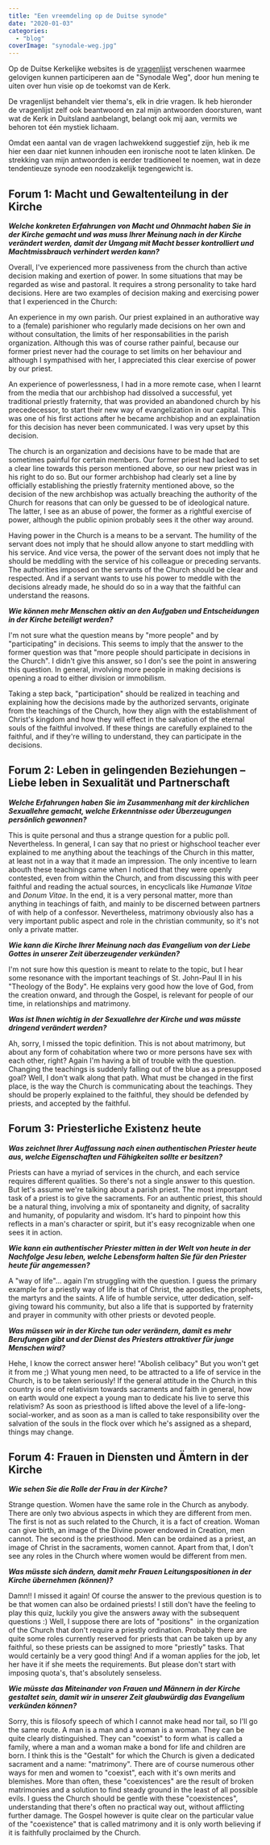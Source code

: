 ```yaml
---
title: "Een vreemdeling op de Duitse synode"
date: "2020-01-03"
categories: 
  - "blog"
coverImage: "synodale-weg.jpg"
---
```


Op de Duitse Kerkelijke websites is de [vragenlijst](https://www.kirche-und-leben.de/artikel/ihre-meinung-ist-gefragt-fuer-den-reformprozess-synodaler-weg/) verschenen waarmee gelovigen kunnen participeren aan de "Synodale Weg", door hun mening te uiten over hun visie op de toekomst van de Kerk. 

De vragenlijst behandelt vier thema's, elk in drie vragen. Ik heb hieronder de vragenlijst zelf ook beantwoord en zal mijn antwoorden doorsturen, want wat de Kerk in Duitsland aanbelangt, belangt ook mij aan, vermits we behoren tot één mystiek lichaam.

Omdat een aantal van de vragen lachwekkend suggestief zijn, heb ik me hier een daar niet kunnen inhouden een ironische noot te laten klinken. De strekking van mijn antwoorden is eerder traditioneel te noemen, wat in deze tendentieuze synode een noodzakelijk tegengewicht is.

## Forum 1: Macht und Gewaltenteilung in der Kirche

_**Welche konkreten Erfahrungen von Macht und Ohnmacht haben Sie in der Kirche gemacht und was muss Ihrer Meinung nach in der Kirche verändert werden, damit der Umgang mit Macht besser kontrolliert und Machtmissbrauch verhindert werden kann?**_

Overall, I've experienced more passiveness from the church than active decision making and exertion of power. In some situations that may be regarded as wise and pastoral. It requires a strong personality to take hard decisions. Here are two examples of decision making and exercising power that I experienced in the Church:

An experience in my own parish. Our priest explained in an authorative way to a (female) parishioner who regularly made decisions on her own and without consultation, the limits of her responsabilities in the parish organization. Although this was of course rather painful, because our former priest never had the courage to set limits on her behaviour and although I sympathised with her, I appreciated this clear exercise of power by our priest.

An experience of powerlessness, I had in a more remote case, when I learnt from the media that our archbishop had dissolved a successful, yet traditional priestly fraternity, that was provided an abandoned church by his precedecessor, to start their new way of evangelization in our capital. This was one of his first actions after he became archbishop and an explaination for this decision has never been communicated. I was very upset by this decision.

The church is an organization and decisions have to be made that are sometimes painful for certain members. Our former priest had lacked to set a clear line towards this person mentioned above, so our new priest was in his right to do so. But our former archbishop had clearly set a line by officially establishing the priestly fraternity mentioned above, so the decision of the new archbishop was actually breaching the authority of the Church for reasons that can only be guessed to be of ideological nature. The latter, I see as an abuse of power, the former as a rightful exercise of power, although the public opinion probably sees it the other way around.

Having power in the Church is a means to be a servant. The humility of the servant does not imply that he should allow anyone to start meddling with his service. And vice versa, the power of the servant does not imply that he should be meddling with the service of his colleague or preceding servants. The authorities imposed on the servants of the Church should be clear and respected. And if a servant wants to use his power to meddle with the decisions already made, he should do so in a way that the faithful can understand the reasons. 

_**Wie können mehr Menschen aktiv an den Aufgaben und Entscheidungen in der Kirche beteiligt werden?**_

I'm not sure what the question means by "more people" and by "participating" in decisions. This seems to imply that the answer to the former question was that "more people should participate in decisions in the Church". I didn't give this answer, so I don's see the point in answering this question. In general, involving more people in making decisions is opening a road to either division or immobilism.

Taking a step back, "participation" should be realized in teaching and explaining how the decisions made by the authorized servants, originate from the teachings of the Church, how they align with the establishment of Christ's kingdom and how they will effect in the salvation of the eternal souls of the faithful involved. If these things are carefully explained to the faithful, and if they're willing to understand, they can participate in the decisions.   

## Forum 2: Leben in gelingenden Beziehungen – Liebe leben in Sexualität und Partnerschaft

_**Welche Erfahrungen haben Sie im Zusammenhang mit der kirchlichen Sexuallehre gemacht, welche Erkenntnisse oder Überzeugungen persönlich gewonnen?**_

This is quite personal and thus a strange question for a public poll. Nevertheless. In general, I can say that no priest or highschool teacher ever explained to me anything about the teachings of the Church in this matter, at least not in a way that it made an impression. The only incentive to learn abouth these teachings came when I noticed that they were openly contested, even from within the Church, and from discussing this with peer faithful and reading the actual sources, in encyclicals like _Humanae Vitae_ and _Donum Vitae_. In the end, it is a very personal matter, more than anything in teachings of faith, and mainly to be discerned between partners of with help of a confessor. Nevertheless, matrimony obviously also has a very important public aspect and role in the christian community, so it's not only a private matter. 

_**Wie kann die Kirche Ihrer Meinung nach das Evangelium von der Liebe Gottes in unserer Zeit überzeugender verkünden?**_

I'm not sure how this question is meant to relate to the topic, but I hear some resonance with the important teachings of St. John-Paul II in his "Theology of the Body". He explains very good how the love of God, from the creation onward, and through the Gospel, is relevant for people of our time, in relationships and matrimony. 

_**Was ist Ihnen wichtig in der Sexuallehre der Kirche und was müsste dringend verändert werden?**_

Ah, sorry, I missed the topic definition. This is not about matrimony, but about any form of cohabitation where two or more persons have sex with each other, right? Again I'm having a bit of trouble with the question. Changing the teachings is suddenly falling out of the blue as a presupposed goal? Well, I don't walk along that path. What must be changed in the first place, is the way the Church is communicating about the teachings. They should be properly explained to the faithful, they should be defended by priests, and accepted by the faithful.

## Forum 3: Priesterliche Existenz heute

_**Was zeichnet Ihrer Auffassung nach einen authentischen Priester heute aus, welche Eigenschaften und Fähigkeiten sollte er besitzen?**_

Priests can have a myriad of services in the church, and each service requires different qualities. So there's not a single answer to this question. But let's assume we're talking about a parish priest. The most important task of a priest is to give the sacraments. For an authentic priest, this should be a natural thing, involving a mix of spontaneity and dignity, of sacrality and humanity, of popularity and wisdom. It's hard to pinpoint how this reflects in a man's character or spirit, but it's easy recognizable when one sees it in action. 

_**Wie kann ein authentischer Pries­ter mitten in der Welt von heute in der Nachfolge Jesu leben, welche Lebensform halten Sie für den Priester heute für angemessen?**_

A "way of life"... again I'm struggling with the question. I guess the primary example for a priestly way of life is that of Christ, the apostles, the prophets, the martyrs and the saints. A life of humble service, utter dedication, self-giving toward his community, but also a life that is supported by fraternity and prayer in community with other priests or devoted people.

_**Was müssen wir in der Kirche tun oder verändern, damit es mehr Berufungen gibt und der Dienst des Pries­ters attraktiver für junge Menschen wird?**_

Hehe, I know the correct answer here! "Abolish celibacy" But you won't get it from me ;) What young men need, to be attracted to a life of service in the Church, is to be taken seriously! If the general attitude in the Church in this country is one of relativism towards sacraments and faith in general, how on earth would one expect a young man to dedicate his live to serve this relativism? As soon as priesthood is lifted above the level of a life-long-social-worker, and as soon as a man is called to take responsibility over the salvation of the souls in the flock over which he's assigned as a shepard, things may change.

## Forum 4: Frauen in Diensten und Ämtern in der Kirche

_**Wie sehen Sie die Rolle der Frau in der Kirche?**_

Strange question. Women have the same role in the Church as anybody. There are only two abvious aspects in which they are different from men. The first is not as such related to the Church, it is a fact of creation. Woman can give birth, an image of the Divine power endowed in Creation, men cannot. The second is the priesthood. Men can be ordained as a priest, an image of Christ in the sacraments, women cannot. Apart from that, I don't see any roles in the Church where women would be different from men. 

_**Was müsste sich ändern, damit mehr Frauen Leitungspositionen in der Kirche übernehmen (können)?**_

Damn!! I missed it again! Of course the answer to the previous question is to be that women can also be ordained priests! I still don't have the feeling to play this quiz, luckily you give the answers away with the subsequent questions :) Well, I suppose there are lots of "positions"  in the organization of the Church that don't require a priestly ordination. Probably there are quite some roles currently reserved for priests that can be taken up by any faithful, so these priests can be assigned to more "priestly" tasks. That would certainly be a very good thing! And if a woman applies for the job, let her have it if she meets the requirements. But please don't start with imposing quota's, that's absolutely senseless.

_**Wie müsste das Miteinander von Frauen und Männern in der Kirche gestaltet sein, damit wir in unserer Zeit glaubwürdig das Evangelium verkünden können?**_

Sorry, this is filosofy speech of which I cannot make head nor tail, so I'll go the same route. A man is a man and a woman is a woman. They can be quite clearly distinguished. They can "coexist" to form what is called a family, where a man and a woman make a bond for life and children are born. I think this is the "Gestalt" for which the Church is given a dedicated sacrament and a name: "matrimony". There are of course numerous other ways for men and women to "coexist", each with it's own merits and blemishes. More than often, these "coexistences" are the result of broken matrimonies and a solution to find steady ground in the least of all possible evils. I guess the Church should be gentle with these "coexistences", understanding that there's often no practical way out, without afflicting further damage. The Gospel however is quite clear on the particular value of the "coexistence" that is called matrimony and it is only worth believing if it is faithfully proclaimed by the Church.
